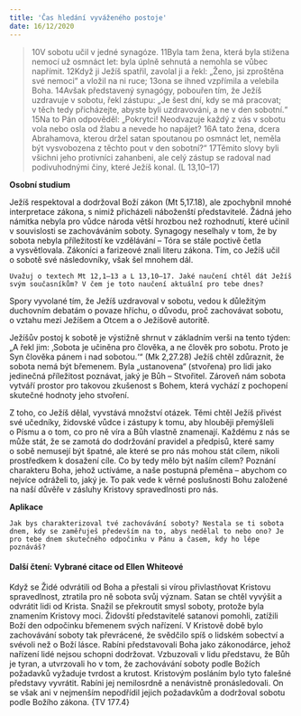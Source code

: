 ```yaml
---
title: 'Čas hledání vyváženého postoje'
date: 16/12/2020
---
```


> <p></p>
> 10V sobotu učil v jedné synagóze. 11Byla tam žena, která byla stižena nemocí už osmnáct let: byla úplně sehnutá a nemohla se vůbec napřímit. 12Když ji Ježíš spatřil, zavolal ji a řekl: „Ženo, jsi zproštěna své nemoci“ a vložil na ni ruce; 13ona se ihned vzpřímila a velebila Boha. 14Avšak představený synagógy, pobouřen tím, že Ježíš uzdravuje v sobotu, řekl zástupu: „Je šest dní, kdy se má pracovat; v těch tedy přicházejte, abyste byli uzdravováni, a ne v den sobotní.“ 15Na to Pán odpověděl: „Pokrytci! Neodvazuje každý z vás v sobotu vola nebo osla od žlabu a nevede ho napájet? 16A tato žena, dcera Abrahamova, kterou držel satan spoutanou po osmnáct let, neměla být vysvobozena z těchto pout v den sobotní?“ 17Těmito slovy byli všichni jeho protivníci zahanbeni, ale celý zástup se radoval nad podivuhodnými činy, které Ježíš konal. (L 13,10–17)

**Osobní studium**

Ježíš respektoval a dodržoval Boží zákon (Mt 5,17.18), ale zpochybnil mnohé interpretace zákona, s nimiž přicházeli náboženští představitelé. Žádná jeho námitka nebyla pro vůdce národa větší hrozbou než rozhodnutí, které učinil v souvislosti se zachováváním soboty. Synagogy neselhaly v tom, že by sobota nebyla příležitostí ke vzdělávání – Tóra se stále poctivě četla a vysvětlovala. Zákoníci a farizeové znali literu zákona. Tím, co Ježíš učil o sobotě své následovníky, však šel mnohem dál.

`Uvažuj o textech Mt 12,1–13 a L 13,10–17. Jaké naučení chtěl dát Ježíš svým současníkům? V čem je toto naučení aktuální pro tebe dnes?`

Spory vyvolané tím, že Ježíš uzdravoval v sobotu, vedou k důležitým duchovním debatám o povaze hříchu, o důvodu, proč zachovávat sobotu, o vztahu mezi Ježíšem a Otcem a o Ježíšově autoritě.

Ježíšův postoj k sobotě je výstižně shr­nut v základním verši na tento týden: „A řekl jim: ‚Sobota je učiněna pro člověka, a ne člověk pro sobotu. Proto je Syn člověka pánem i nad sobotou.‘“ (Mk 2,27.28) Ježíš chtěl zdůraznit, že sobota nemá být břemenem. Byla „ustanovena“ (stvořena) pro lidi jako jedinečná příležitost poznávat, jaký je Bůh – Stvořitel. Zároveň nám sobota vytváří prostor pro takovou zkušenost s Bohem, která vychází z pochopení skutečné hodnoty jeho stvoření.

Z toho, co Ježíš dělal, vyvstává množství otázek. Těmi chtěl Ježíš přivést své učedníky, židovské vůdce i zástupy k tomu, aby hlouběji přemýšleli o Písmu a o tom, co pro ně víra a Bůh vlastně znamenají. Každému z nás se může stát, že se zamotá do dodržování pravidel a předpisů, které samy o sobě nemusejí být špatné, ale které se pro nás mohou stát cílem, nikoli prostředkem k dosažení cíle. Co by tedy mělo být naším cílem? Poznání charakteru Boha, jehož uctíváme, a naše postupná přeměna – abychom co nejvíce odráželi to, jaký je. To pak vede k věrné poslušnosti Bohu založené na naší důvěře v zásluhy Kristovy spravedlnosti pro nás.

**Aplikace**

`Jak bys charakterizoval tvé zachovávání soboty? Nestala se ti sobota dnem, kdy se zaměřuješ především na to, abys nedělal to nebo ono? Je pro tebe dnem skutečného odpočinku v Pánu a časem, kdy ho lépe poznáváš?`

#### Další čtení: Vybrané citace od Ellen Whiteové

Když se Židé odvrátili od Boha a přestali si vírou přivlastňovat Kristovu spravedlnost, ztratila pro ně sobota svůj význam. Satan se chtěl vyvýšit a odvrátit lidi od Krista. Snažil se překroutit smysl soboty, protože byla znamením Kristovy moci. Židovští představitelé satanovi pomohli, zatížili Boží den odpočinku břemenem svých nařízení. V Kristově době bylo zachovávání soboty tak převrácené, že svědčilo spíš o lidském sobectví a svévoli než o Boží lásce. Rabíni představovali Boha jako zákonodárce, jehož nařízení lidé nejsou schopni dodržovat. Vzbuzovali v lidu představu, že Bůh je tyran, a utvrzovali ho v tom, že zachovávání soboty podle Božích požadavků vyžaduje tvrdost a krutost. Kristovým posláním bylo tyto falešné představy vyvrátit. Rabíni jej nemilosrdně a nenávistně pronásledovali. On se však ani v nejmenším nepodřídil jejich požadavkům a dodržoval sobotu podle Božího zákona. {TV 177.4}